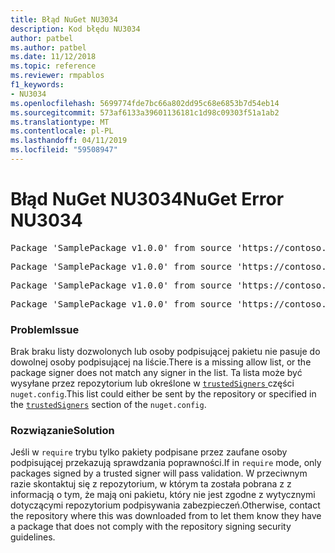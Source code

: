 ```yaml
---
title: Błąd NuGet NU3034
description: Kod błędu NU3034
author: patbel
ms.author: patbel
ms.date: 11/12/2018
ms.topic: reference
ms.reviewer: rmpablos
f1_keywords:
- NU3034
ms.openlocfilehash: 5699774fde7bc66a802dd95c68e6853b7d54eb14
ms.sourcegitcommit: 573af6133a39601136181c1d98c09303f51a1ab2
ms.translationtype: MT
ms.contentlocale: pl-PL
ms.lasthandoff: 04/11/2019
ms.locfileid: "59508947"
---
```

# <a name="nuget-error-nu3034"></a><span data-ttu-id="04b23-103">Błąd NuGet NU3034</span><span class="sxs-lookup"><span data-stu-id="04b23-103">NuGet Error NU3034</span></span>

<pre>Package 'SamplePackage v1.0.0' from source 'https://contoso.com/index.json': signatureValidationMode is set to require, so packages are allowed only if signed by trusted signers; however, no trusted signers were specified.</pre>
<pre>Package 'SamplePackage v1.0.0' from source 'https://contoso.com/index.json': The package signature certificate fingerprint does not match any certificate fingerprint in the allow list.</pre>
<pre>Package 'SamplePackage v1.0.0' from source 'https://contoso.com/index.json': This repository indicated that all its packages are repository signed; however, it listed no signing certificates.</pre>
<pre>Package 'SamplePackage v1.0.0' from source 'https://contoso.com/index.json': This package was not repository signed with a certificate listed by this repository.</pre>

### <a name="issue"></a><span data-ttu-id="04b23-104">Problem</span><span class="sxs-lookup"><span data-stu-id="04b23-104">Issue</span></span>

<span data-ttu-id="04b23-105">Brak braku listy dozwolonych lub osoby podpisującej pakietu nie pasuje do dowolnej osoby podpisującej na liście.</span><span class="sxs-lookup"><span data-stu-id="04b23-105">There is a missing allow list, or the package signer does not match any signer in the list.</span></span> <span data-ttu-id="04b23-106">Ta lista może być wysyłane przez repozytorium lub określone w [ `trustedSigners` ](../nuget-config-file.md#trustedsigners-section) części `nuget.config`.</span><span class="sxs-lookup"><span data-stu-id="04b23-106">This list could either be sent by the repository or specified in the [`trustedSigners`](../nuget-config-file.md#trustedsigners-section) section of the `nuget.config`.</span></span>

### <a name="solution"></a><span data-ttu-id="04b23-107">Rozwiązanie</span><span class="sxs-lookup"><span data-stu-id="04b23-107">Solution</span></span>

<span data-ttu-id="04b23-108">Jeśli w `require` trybu tylko pakiety podpisane przez zaufane osoby podpisującej przekazują sprawdzania poprawności.</span><span class="sxs-lookup"><span data-stu-id="04b23-108">If in `require` mode, only packages signed by a trusted signer will pass validation.</span></span> <span data-ttu-id="04b23-109">W przeciwnym razie skontaktuj się z repozytorium, w którym ta została pobrana z z informacją o tym, że mają oni pakietu, który nie jest zgodne z wytycznymi dotyczącymi repozytorium podpisywania zabezpieczeń.</span><span class="sxs-lookup"><span data-stu-id="04b23-109">Otherwise, contact the repository where this was downloaded from to let them know they have a package that does not comply with the repository signing security guidelines.</span></span>
